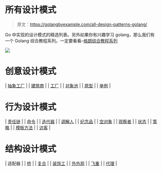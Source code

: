 # 所有设计模式

> 原文：<https://golangbyexample.com/all-design-patterns-golang/>

Go 中实现的设计模式的精选列表。另外如果你有兴趣学习 golang，那么我们有一个 Golang 综合教程系列。一定要看看–[格朗综合教程系列](https://golangbyexample.com/golang-comprehensive-tutorial/)

![](img/5f359bcb6904620fb7fcc79d495d63b5.png)

# **创意设计模式**



| [抽象工厂](https://golangbyexample.com/abstract-factory-design-pattern-go/) |
| [建筑商](https://golangbyexample.com/builder-pattern-golang/) |
| [工厂](https://golangbyexample.com/golang-factory-design-pattern/) |
| [对象池](https://golangbyexample.com/golang-object-pool/) |
| [原型](https://golangbyexample.com/prototype-pattern-go/) |
| [单例](https://golangbyexample.com/singleton-design-pattern-go/) |



# **行为设计模式**



| [责任链](https://golangbyexample.com/chain-of-responsibility-design-pattern-in-golang/) |
| [命令](https://golangbyexample.com/command-design-pattern-in-golang/) |
| [迭代器](https://golangbyexample.com/go-iterator-design-pattern/) |
| [调解人](https://golangbyexample.com/mediator-design-pattern-golang/) |
| [纪念品](https://golangbyexample.com/memento-design-pattern-go/) |
| [空对象](https://golangbyexample.com/null-object-design-pattern-golang/) |
| [观察者](https://golangbyexample.com/observer-design-pattern-golang/) |
| [状态](https://golangbyexample.com/state-design-pattern-go/) |
| [策略](https://golangbyexample.com/strategy-design-pattern-golang/) |
| [模板方法](https://golangbyexample.com/template-method-design-pattern-golang/) |
| [访客](https://golangbyexample.com/visitor-design-pattern-go/) |



# **结构设计模式**



| 适配器 |
| [桥](https://golangbyexample.com/bridge-design-pattern-in-go/) |
| [复合](https://golangbyexample.com/composite-design-pattern-golang/) |
| [装饰工](https://golangbyexample.com/decorator-pattern-golang/) |
| [外外观](https://golangbyexample.com/facade-design-pattern-in-golang/) |
| [飞重](https://golangbyexample.com/flyweight-design-pattern-golang/) |
| [代理](https://golangbyexample.com/proxy-design-pattern-in-golang/) |

